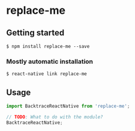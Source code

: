 # replace-me

## Getting started

`$ npm install replace-me --save`

### Mostly automatic installation

`$ react-native link replace-me`

## Usage

```javascript
import BacktraceReactNative from 'replace-me';

// TODO: What to do with the module?
BacktraceReactNative;
```
